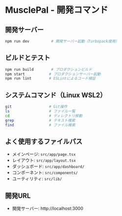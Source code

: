 # MusclePal - 開発コマンド

## 開発サーバー
```bash
npm run dev          # 開発サーバー起動（Turbopack使用）
```

## ビルドとテスト
```bash
npm run build        # プロダクションビルド
npm start           # プロダクションサーバー起動
npm run lint        # ESLintによるコード検証
```

## システムコマンド（Linux WSL2）
```bash
git                 # Git操作
ls                  # ファイル一覧
cd                  # ディレクトリ移動
grep                # テキスト検索
find                # ファイル検索
```

## よく使用するファイルパス
- メインページ: `src/app/page.tsx`
- レイアウト: `src/app/layout.tsx`
- ダッシュボード: `src/app/dashboard/`
- コンポーネント: `src/components/`
- ユーティリティ: `src/lib/`

## 開発URL
- 開発サーバー: http://localhost:3000